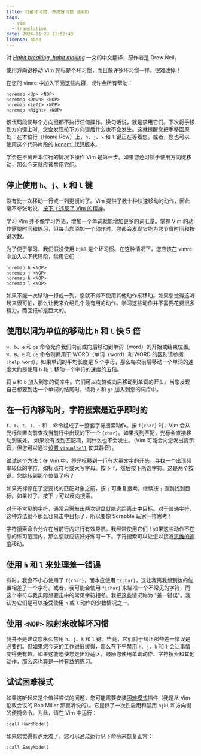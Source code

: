 ```yaml
---
title: 打破坏习惯，养成好习惯（翻译）
tags:
  - vim
  - translation
date: 2024-11-29 11:52:43
license: none
---
```


对 _[Habit breaking, habit making](http://vimcasts.org/blog/2013/02/habit-breaking-habit-making/)_ 一文的中文翻译，原作者是 Drew Neil。

<!--more-->

使用方向键移动 Vim 光标是个坏习惯，而且像许多坏习惯一样，很难改掉！

在您的 vimrc 中加入下面这些内容，或许会所有帮助：

```vim
noremap <Up> <NOP>
noremap <Down> <NOP>
noremap <Left> <NOP>
noremap <Right> <NOP>
```

该代码段使每个方向键都不执行任何操作，换句话说，就是禁用它们。下次将手移到方向键上时，您会发现按下方向键后什么也不会发生。这就提醒您把手移回原处：在本位行（Home Row）上，`h`、`j`、`k` 和 `l` 键正在等着您。或者，您也可以使用这个代码片段的 [konami 代码](http://www.tylercipriani.com/vim.html)版本。

学会在不离开本位行的情况下操作 Vim 是第一步。如果您还习惯于使用方向键移动，那么今天就应该禁用它们。

## 停止使用 `h`、`j`、`k` 和 `l` 键

没有比一次移动一行或一列更慢的了。Vim 提供了数十种快速移动的动作，因此毫不夸张地说，[按下 `j` 违反了 Vim 的精神](http://vimuniversity.com/samples/jumping-long-distances)。

学习 Vim 并不像学习外语，增加一个单词就能增加更多的词汇量。掌握 Vim 的动作需要时间和练习，但每当您添加一个动作时，您都会发现它能为您节省时间和按键次数。

为了便于学习，我们假设使用 `hjkl` 是个坏习惯。在这种情况下，您应该在 vimrc 中加入以下代码段，禁用它们：

```vim
noremap h <NOP>
noremap j <NOP>
noremap k <NOP>
noremap l <NOP>
```

如果不能一次移动一行或一列，您就不得不使用其他动作来移动。如果您觉得这听起来很可怕，那么让我来介绍几个最有用的动作。学习这些动作并不需要花费很多精力，而回报却是巨大的。

## 使用以词为单位的移动比 `h` 和 `l` 快 5 倍

`w`、`b`、`e` 和 `ge` 命令允许我们向前或向后移动到单词（word）的开始或结束位置。`W`、`B`、`E` 和 `gE` 命令则适用于 WORD（单词（word）和 WORD 的区别请参阅 `:help word`）。如果单词的平均长度是 5 个字母，那么每次前后移动一个单词的速度大约是使用 `h` 和 `l` 移动一个字符的速度的五倍。

将 `w` 和 `b` 加入到您的词库中。它们可以向前或向后移动到单词的开头。当您发现自己想要到达一个单词的结尾时，请将 `e` 和 `ge` 加入到您的词库中。

## 在一行内移动时，字符搜索是近乎即时的

`f`、`F`、`t`、`T`、`;` 和 `,` 命令组成了一整套字符搜索动作。按 `f{char}` 时，Vim 会从光标位置向前查找当前行中出现的下一个 `{char}`。如果找到匹配，光标会直接移动到该处。 如果没有找到匹配项，则什么也不会发生。（Vim 可能会向您发出提示音，但您可以通过[设置 `visualbell`](http://vimdoc.sourceforge.net/htmldoc/options.html#'vb') 使其静音）。

试试这个方法：在 Vim 中，将光标移到一行有大量文字的开头。寻找一个出现频率较低的字符，如标点符号或大写字母。按下 `f`，然后按下所选字符。这是两个按键。您跳转到那个位置了吗？

如果光标停在了您要找的匹配对象之前，按 `;` 可重复搜索。继续按 `;` 直到找到目标。如果过了，按下 `,` 可以反向搜索。

对于不常见的字符，通常只需敲击两次键盘就能远距离击中目标。对于普通字符，这种方法就不那么容易击中目标了，所以要像 Scrabble 玩家一样思考！

字符搜索命令允许在当前行内进行有效导航。我经常使用它们！如果这些动作不在您的练习范围内，那么您就应该好好练习一下。字符搜索可以让您以接近[思维的速度](http://vimeo.com/53144573)移动。

## 使用 `h` 和 `l` 来处理差一错误

有时，我会不小心使用了 `f{char}`，而本应使用 `t{char}`，这让我离我想到达的位置相差了一个字符。或者，我可能会使用 `f{char}` 来瞄准一个不常见的字符，而这个字符与我实际想要击中的常见字符相邻。我把这些情况称为 "差一错误"。我认为它们是可以接受使用 `h` 或 `l` 动作的少数情况之一。

## 使用 `<NOP>` 映射来改掉坏习惯

我并不是建议您永久禁用 `h`、`j`、`k` 和 `l` 键。毕竟，它们对于纠正那些差一错误是必要的。但如果您今天的工作进展缓慢，那么在下午禁用 `h`、`j`、`k` 和 `l` 会让事情变得更有趣。如果这能迫使您走出舒适区，鼓励您使用单词动作、字符搜索和其他动作，那么这也算是一种有益的练习。

## 试试困难模式

如果这听起来是个值得尝试的问题，您可能需要安装[困难模式](https://github.com/wikitopian/hardmode)插件（我是从 Vim 伦敦会议的 Rob Miller 那里听说的）。它提供了一次性启用和禁用 `hjkl` 和方向键的便捷命令。为此，请在 Vim 中运行：

```vim
:call HardMode()
```

如果您觉得有点太难了，您可以通过运行以下命令来恢复正常：

```vim
:call EasyMode()
```
